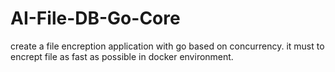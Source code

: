 # AI-File-DB-Go-Core

create a file encreption application with go based on concurrency.
it must to encrept file as fast as possible in docker environment. 
